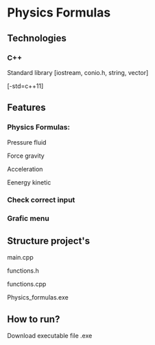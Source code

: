 # Physics Formulas

## Technologies
### C++

Standard library [iostream, conio.h, string, vector]

[-std=c++11]

## Features
### Physics Formulas:

Pressure fluid

Force gravity

Acceleration

Eenergy kinetic

### Check correct input
### Grafic menu

## Structure project's

main.cpp

functions.h

functions.cpp

Physics_formulas.exe


## How to run?

Download executable file .exe 
